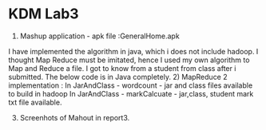 KDM Lab3
====

1) Mashup application - apk file :GeneralHome.apk


I have implemented the algorithm in java, which i does not include hadoop. I thought Map Reduce must be imitated, hence I used my own algorithm to Map and Reduce a file. I got to know from a student from class after i submitted. The below code is in Java completely.
2) MapReduce 2 implementation : 
        In JarAndClass - wordcount - jar and class files available to build in hadoop
        In JarAndClass - markCalcuate - jar,class, student mark txt file available.
        
3) Screenhots of Mahout in report3.
